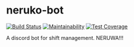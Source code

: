 # neruko-bot

[![Build Status](https://travis-ci.com/louderzone/neruko-bot.svg?branch=master)](https://travis-ci.com/louderzone/neruko-bot)
[![Maintainability](https://api.codeclimate.com/v1/badges/00473bdb6ee9d4e87fe2/maintainability)](https://codeclimate.com/github/louderzone/neruko-bot/maintainability)
[![Test Coverage](https://api.codeclimate.com/v1/badges/00473bdb6ee9d4e87fe2/test_coverage)](https://codeclimate.com/github/louderzone/neruko-bot/test_coverage)

A discord bot for shift management. NERUWA!!!
